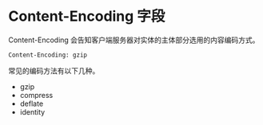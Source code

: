 # Content-Encoding 字段

Content-Encoding 会告知客户端服务器对实体的主体部分选用的内容编码方式。

```http
Content-Encoding: gzip
```

常见的编码方法有以下几种。

- gzip
- compress
- deflate
- identity

